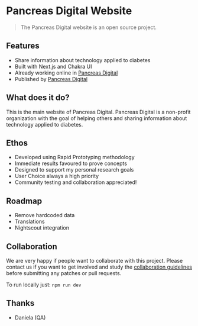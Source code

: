 # Pancreas Digital Website

> The Pancreas Digital website is an open source project.

## Features

- Share information about technology applied to diabetes
- Built with Next.js and Chakra UI
- Already working online in [Pancreas Digital](https://pancreas.digital)
- Published by [Pancreas Digital](https://pancreas.digital)

## What does it do?

This is the main website of Pancreas Digital. Pancreas Digital is a non-profit organization with the goal of helping others and sharing information about technology applied to diabetes.

## Ethos

- Developed using Rapid Prototyping methodology
- Immediate results favoured to prove concepts
- Designed to support my personal research goals
- User Choice always a high priority
- Community testing and collaboration appreciated!

## Roadmap

- Remove hardcoded data
- Translations
- Nightscout integration

## Collaboration

We are very happy if people want to collaborate with this project. Please contact us if you want to get involved and study the [collaboration guidelines](CONTRIBUTING.md) before submitting any patches or pull requests.

To run locally just:
`npm run dev`

## Thanks

- Daniela (QA)